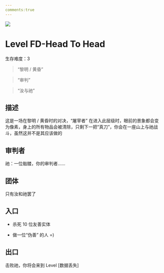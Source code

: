```yaml
---
comments:true
---
```


![](https://cdn.luogu.com.cn/upload/image_hosting/jqe0an5w.png)

# Level FD-Head To Head

生存难度：3

> “黎明 / 黄昏”

> “审判”

> “汝与祂”

## 描述

这是一场在黎明 / 黄昏时的对决，“屠宰者” 在进入此层级时，眼前的景象都会变为像素，身上的所有物品会被清除，只剩下一把“真刀”，你会在一座山上与祂战斗，虽然这并不是其应该做的

## 审判者

祂：一位骷髅，你的审判者……

## 团体

只有汝和祂罢了

## 入口

- 杀死 10 位友善实体

- 做一位“伪善” 的人 =)

## 出口

击败祂，你将会来到 Level \[数据丢失]
